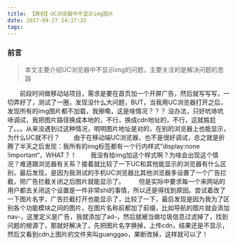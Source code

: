 ```yaml
---
title: 【原创】UC浏览器中不显示img图片
date: 2017-09-27 14:37:32
tags:
---
```

### 前言
> 本文主要介绍UC浏览器中不显示img的问题，主要关注的是解决问题的思路

<!--more-->
&emsp;&emsp;前段时间做移动站项目，需求是要在首页加一个开屏广告，然后就写写写，一切弄好了，测试了一圈，发现没什么大问题，BUT，当我用UC浏览器打开之后，发现所有的img图片都不加载，我擦嘞，这是啥情况？？？
没办法，只好吭哧吭哧调试，我把图片路径换成本地的，不行，换成cdn地址的，不行，这就尴尬了。。。从来没遇到过这种情况，明明图片地址是对的，在别的浏览器上也能显示，为什么UC就不行？
&emsp;&emsp;由于在移动端UC浏览器，也不是很好调试，总之就是折腾了半天之后发现：我所有的img标签都有一个行内样式”display:none !important“，WHAT？！
&emsp;&emsp;我没有给img加这个样式啊？为啥会出现这个情况？难道跟浏览器有关系？接着就比较了一下UC和其他能显示的浏览器有什么区别，最后发现，是因为我测试的手机UC浏览器比其他浏览器多设置了一个广告拦截，把广告拦截关闭之后图片就能显示了。
&emsp;&emsp;但是实际中要求每一个来网站的用户都去关闭这个设置是一件非常shi的事情，所以还是得找到原因。尝试着改了一下图片名字，广告拦截打开也能显示了，比较了一下，最后发现是因为我为了区别各个功能模块之间的图片，在图片名称前都加了前缀，比如导航的图片就会添加nav-，这里定义是广告，我就添加了ad-，然后就被当做垃圾信息过滤掉了，找到问题的根源了，那就好解决了，先把图片名字换掉，上传cdn，结果还是不显示，然后又看到cdn上图片的文件夹叫guanggao，果断改掉，这样就可以了！
